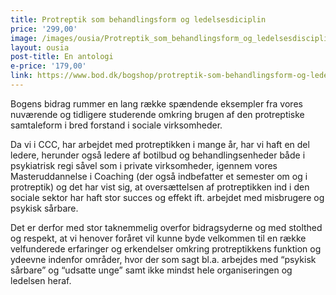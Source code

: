```yaml
---
title: Protreptik som behandlingsform og ledelsesdiciplin
price: '299,00'
image: /images/ousia/Protreptik_som_behandlingsform_og_ledelsesdisciplin.jpeg
layout: ousia
post-title: En antologi
e-price: '179,00'
link: https://www.bod.dk/bogshop/protreptik-som-behandlingsform-og-ledelsesdisciplin-9788743045861
---
```

Bogens bidrag rummer en lang række spændende eksempler fra vores nuværende og tidligere studerende omkring brugen af den protreptiske samtaleform i bred forstand i sociale virksomheder.

Da vi i CCC, har arbejdet med protreptikken i mange år, har vi haft en del ledere, herunder også ledere af botilbud og behandlingsenheder både i psykiatrisk regi såvel som i private virksomheder, igennem vores Masteruddannelse i Coaching (der også indbefatter et semester om og i protreptik) og det har vist sig, at oversættelsen af protreptikken ind i den sociale sektor har haft stor succes og effekt ift. arbejdet med misbrugere og psykisk sårbare.

Det er derfor med stor taknemmelig overfor bidragsyderne og med stolthed og respekt, at vi henover foråret vil kunne byde velkommen til en række velfunderede erfaringer og erkendelser omkring protreptikkens funktion og ydeevne indenfor områder, hvor der som sagt bl.a. arbejdes med “psykisk sårbare” og “udsatte unge” samt ikke mindst hele organiseringen og ledelsen heraf.